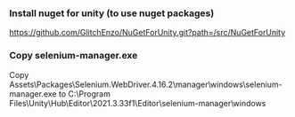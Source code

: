 ### Install nuget for unity (to use nuget packages)
https://github.com/GlitchEnzo/NuGetForUnity.git?path=/src/NuGetForUnity

### Copy selenium-manager.exe
Copy Assets\Packages\Selenium.WebDriver.4.16.2\manager\windows\selenium-manager.exe to C:\Program Files\Unity\Hub\Editor\2021.3.33f1\Editor\selenium-manager\windows